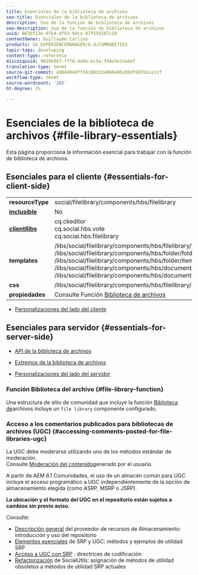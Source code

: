 ```yaml
---
title: Esenciales de la biblioteca de archivos
seo-title: Esenciales de la biblioteca de archivos
description: Uso de la función de biblioteca de archivos
seo-description: Uso de la función de biblioteca de archivos
uuid: 0630f13e-97b4-4f93-9dce-07f559287c29
contentOwner: Guillaume Carlino
products: SG_EXPERIENCEMANAGER/6.4/COMMUNITIES
topic-tags: developing
content-type: reference
discoiquuid: 9019b967-fff8-4dda-bc5a-fd4a3e14a4ef
translation-type: tm+mt
source-git-commit: 4d64494dff34108d32e060a96209df697b2ce11f
workflow-type: tm+mt
source-wordcount: '265'
ht-degree: 2%

---
```



# Esenciales de la biblioteca de archivos {#file-library-essentials}

Esta página proporciona la información esencial para trabajar con la función de biblioteca de archivos.

## Esenciales para el cliente {#essentials-for-client-side}

<table> 
 <tbody>
  <tr>
   <td> <strong>resourceType</strong></td> 
   <td>social/filelibrary/components/hbs/filelibrary</td> 
  </tr>
  <tr>
   <td> <a href="scf.md#add-or-include-a-communities-component"><strong>inclusible</strong></a></td> 
   <td>No</td> 
  </tr>
  <tr>
   <td> <a href="clientlibs.md"><strong>clientllibs</strong></a></td> 
   <td>cq.ckeditor<br /> cq.social.hbs.vote<br /> cq.social.hbs.filelibrary</td> 
  </tr>
  <tr>
   <td> <strong>templates</strong></td> 
   <td> /libs/social/filelibrary/components/hbs/filelibrary/filelibrary.hbs<br /> /libs/social/filelibrary/components/hbs/folder/folder.hbs<br /> /libs/social/filelibrary/components/hbs/folder/item.hbs<br /> /libs/social/filelibrary/components/hbs/document/document.hbs<br /> /libs/social/filelibrary/components/hbs/document/item.hbs<br /> </td> 
  </tr>
  <tr>
   <td> <strong>css</strong></td> 
   <td> /libs/social/filelibrary/components/hbs/filelibrary/clientlibs/filelibrary.css</td> 
  </tr>
  <tr>
   <td><strong> propiedades</strong></td> 
   <td>Consulte Función <a href="file-library.md">Biblioteca de archivos</a></td> 
  </tr>
 </tbody>
</table>

* [Personalizaciones del lado del cliente](client-customize.md)

## Esenciales para servidor {#essentials-for-server-side}

* [API de la biblioteca de archivos](https://helpx.adobe.com/experience-manager/6-4/sites/developing/using/reference-materials/javadoc/com/adobe/cq/social/filelibrary/client/api/package-summary.html)

* [Extremos de la biblioteca de archivos](https://helpx.adobe.com/experience-manager/6-4/sites/developing/using/reference-materials/javadoc/com/adobe/cq/social/filelibrary/client/endpoints/package-summary.html)

* [Personalizaciones del lado del servidor](server-customize.md)

### Función Biblioteca del archivo {#file-library-function}

Una estructura de sitio de comunidad que incluye la función [Biblioteca de](functions.md#file-library-function)archivos incluye un `file library` componente configurado.

### Acceso a los comentarios publicados para bibliotecas de archivos (UGC) {#accessing-comments-posted-for-file-libraries-ugc}

La UGC debe moderarse utilizando uno de los métodos estándar de moderación.\
Consulte [Moderación del contenido](moderate-ugc.md)generado por el usuario.

A partir de AEM 6.1 Comunidades, el uso de un almacén [](working-with-srp.md) común para UGC incluye el acceso programático a UGC independientemente de la opción de almacenamiento elegida (como ASRP, MSRP o JSRP).

**La ubicación y el formato del UGC en el repositorio están sujetos a cambios sin previo aviso**.

Consulte:

* [Descripción general](srp.md) del proveedor de recursos de Almacenamiento: introducción y uso del repositorio
* [Elementos esenciales](srp-and-ugc.md) de SRP y UGC: métodos y ejemplos de utilidad SRP
* [Acceso a UGC con SRP](accessing-ugc-with-srp.md) : directrices de codificación
* [Refactorización](socialutils.md) de SocialUtils: asignación de métodos de utilidad obsoletos a métodos de utilidad SRP actuales

